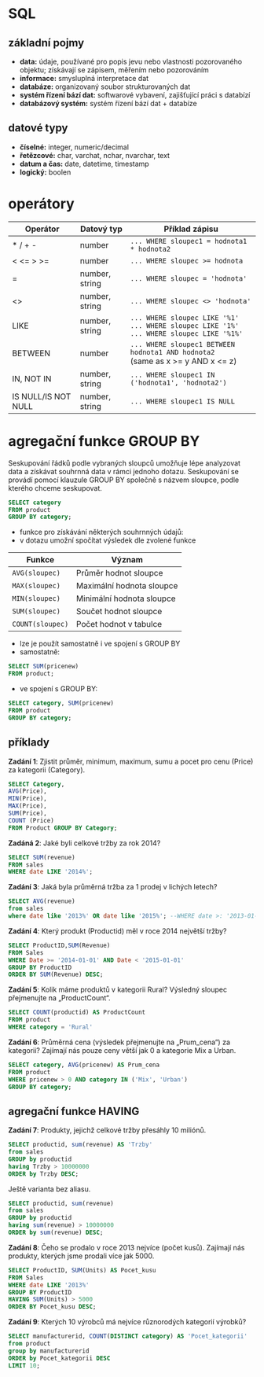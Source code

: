 # SQL
## základní pojmy
- **data:** údaje, používané pro popis jevu nebo vlastnosti pozorovaného objektu; získávají se zápisem, měřením nebo pozorováním  
- **informace:** smysluplná interpretace dat  
- **databáze:** organizovaný soubor strukturovaných dat  
- **systém řízení bází dat:** softwarové vybavení, zajišťující práci s databízí  
- **databázový systém:** systém řízení bází dat + databíze

## datové typy
- **číselné:** integer, numeric/decimal
- **řetězcové:** char, varchat, nchar, nvarchar, text
- **datum a čas:** date, datetime, timestamp
- **logický:** boolen


# operátory
| Operátor       | Datový typ      | Příklad zápisu                                                                 |
|----------------|-----------------|--------------------------------------------------------------------------------|
| * / + -        | number          | `... WHERE sloupec1 = hodnota1 * hodnota2`                                     |
| < <= > >=      | number          | `... WHERE sloupec >= hodnota`                                                 |
| =              | number, string  | `... WHERE sloupec = 'hodnota'`                                                |
| <>             | number, string  | `... WHERE sloupec <> 'hodnota'`                                               |
| LIKE           | number, string  | `... WHERE sloupec LIKE '%1'` <br> `... WHERE sloupec LIKE '1%'` <br> `... WHERE sloupec LIKE '%1%'` |
| BETWEEN        | number          | `... WHERE sloupec1 BETWEEN hodnota1 AND hodnota2` <br> (same as x >= y AND x <= z) |
| IN, NOT IN     | number, string  | `... WHERE sloupec1 IN ('hodnota1', 'hodnota2')`                               |
| IS NULL/IS NOT NULL | number, string | `... WHERE sloupec1 IS NULL`                                                |

# agregační funkce GROUP BY
Seskupování řádků podle vybraných sloupců umožňuje lépe analyzovat data a získávat souhrnná data v rámci jednoho dotazu. Seskupování se provádí pomocí klauzule GROUP BY společně s názvem sloupce, podle kterého chceme seskupovat.

```sql
SELECT category
FROM product
GROUP BY category;
```

- funkce pro získávání některých souhrnných údajů:  
- v dotazu umožní spočítat výsledek dle zvolené funkce

| Funkce             | Význam                    |
|--------------------|---------------------------|
| `AVG(sloupec)`     | Průměr hodnot sloupce     |
| `MAX(sloupec)`     | Maximální hodnota sloupce |
| `MIN(sloupec)`     | Minimální hodnota sloupce |
| `SUM(sloupec)`     | Součet hodnot sloupce     |
| `COUNT(sloupec)`   | Počet hodnot v tabulce    |

- lze je použít samostatně i ve spojení s GROUP BY
- samostatně:
```sql
SELECT SUM(pricenew)
FROM product;
```
- ve spojení s GROUP BY:
```sql
SELECT category, SUM(pricenew)
FROM product
GROUP BY category;
```

## příklady

**Zadání 1**: Zjistit průměr, minimum, maximum, sumu a pocet pro cenu (Price) za kategorii (Category).

```sql
SELECT Category,
AVG(Price),
MIN(Price),
MAX(Price),
SUM(Price),
COUNT (Price)
FROM Product GROUP BY Category;
```

**Zadáná 2**: Jaké byli celkové tržby za rok 2014?
```sql
SELECT SUM(revenue)
FROM sales
WHERE date LIKE '2014%';
```

**Zadání 3**: Jaká byla průměrná tržba za 1 prodej v lichých letech?
```sql
SELECT AVG(revenue)
from sales 
where date like '2013%' OR date like '2015%'; --WHERE date >: '2013-01-01' AND < '2014-01-01') OR (date >='2015-01-01' AND < '2016-01-01')
```

**Zadání 4**: Který produkt (Productid) měl v roce 2014 největší tržby?
```sql
SELECT ProductID,SUM(Revenue)
FROM Sales
WHERE Date >= '2014-01-01' AND Date < '2015-01-01'
GROUP BY ProductID
ORDER BY SUM(Revenue) DESC;
```

**Zadání 5**: Kolik máme produktů v kategorii Rural? Výsledný sloupec přejmenujte na „ProductCount“.
```sql
SELECT COUNT(productid) AS ProductCount
FROM product
WHERE category = 'Rural'
```

**Zadání 6**: Průměrná cena (výsledek přejmenujte na „Prum_cena“) za kategorii? Zajímají nás pouze ceny větší jak 0 a kategorie Mix a Urban.
```sql
SELECT category, AVG(pricenew) AS Prum_cena
FROM product
WHERE pricenew > 0 AND category IN ('Mix', 'Urban')
GROUP BY category;
```

## agregační funkce HAVING
**Zadání 7**: Produkty, jejichž celkové tržby přesáhly 10 miliónů.
```sql
SELECT productid, sum(revenue) AS 'Trzby'
from sales
GROUP by productid
having Trzby > 10000000
ORDER by Trzby DESC;
```
Ještě varianta bez aliasu.
```sql
SELECT productid, sum(revenue)
from sales
GROUP by productid
having sum(revenue) > 10000000
ORDER by sum(revenue) DESC;
```

**Zadání 8**: Čeho se prodalo v roce 2013 nejvíce (počet kusů). Zajímají nás produkty, kterých jsme prodali více jak 5000.
```sql
SELECT ProductID, SUM(Units) AS Pocet_kusu
FROM Sales
WHERE date LIKE '2013%'
GROUP BY ProductID
HAVING SUM(Units) > 5000
ORDER BY Pocet_kusu DESC;
```

**Zadání 9**: Kterých 10 výrobců má nejvíce různorodých kategorií výrobků?
```sql
SELECT manufacturerid, COUNT(DISTINCT category) AS 'Pocet_kategorii'
from product
group by manufacturerid
ORDER by Pocet_kategorii DESC
LIMIT 10;
```
